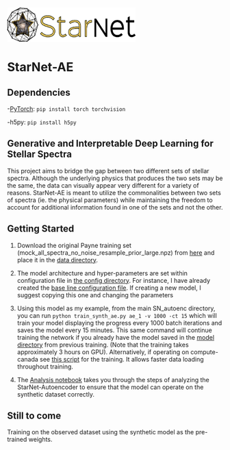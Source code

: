 <p align="left">
  <img width="300" height="80" src="./figures/full_logo.png">
</p>

# StarNet-AE

## Dependencies

-[PyTorch](http://pytorch.org/): `pip install torch torchvision`

-h5py: `pip install h5py`

## Generative and Interpretable Deep Learning for Stellar Spectra


This project aims to bridge the gap between two different sets of stellar spectra. Although the underlying physics that produces the two sets may be the same, the data can visually appear very different for a variety of reasons. StarNet-AE is meant to utilize the commonalities between two sets of spectra (ie. the physical parameters) while maintaining the freedom to account for additional information found in one of the sets and not the other.
                                   
## Getting Started ##

1. Download the original Payne training set (mock_all_spectra_no_noise_resample_prior_large.npz) from [here](https://www.canfar.net/storage/list/starnet/public/new_lines_project) and place it in the [data directory](./data/).
    
  2. The model architecture and hyper-parameters are set within configuration file in [the config directory](./configs). For instance, I have already created the [base line configuration file](./configs/ae_1.ini). If creating a new model, I suggest copying this one and changing the parameters
  
  5. Using this model as my example, from the main SN_autoenc directory, you can run `python train_synth_ae.py ae_1 -v 1000 -ct 15` which will train your model displaying the progress every 1000 batch iterations and saves the model every 15 minutes. This same command will continue training the network if you already have the model saved in the [model directory](./models) from previous training. (Note that the training takes approximately 3 hours on GPU). Alternatively, if operating on compute-canada see [this script](./scripts/ae_1.sh) for the training. It allows faster data loading throughout training.
  
  6. The [Analysis notebook](./Evaluate_synth.ipynb) takes you through the steps of analyzing the StarNet-Autoencoder to ensure that the model can operate on the synthetic dataset correctly.
  
## Still to come ##

Training on the observed dataset using the synthetic model as the pre-trained weights.
